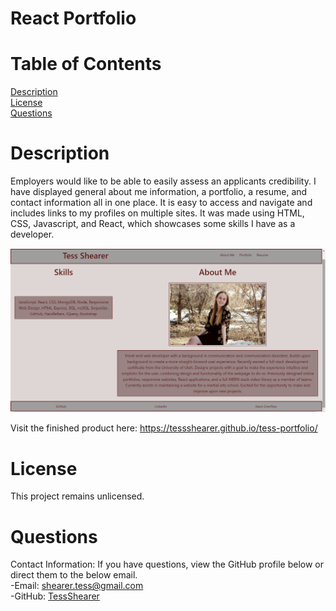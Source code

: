 # React Portfolio

# Table of Contents
[Description](#description)
<br>
[License](#license)
<br>
[Questions](#questions)

# Description
  Employers would like to be able to easily assess an applicants credibility. I have displayed general about me information, a portfolio, a resume, and contact information all in one place. It is easy to access and navigate and includes links to my profiles on multiple sites. It was made using HTML, CSS, Javascript, and React, which showcases some skills I have as a developer.

![Screenshot of Portfolio](./src/assets/images/resume_image.png)

Visit the finished product here: https://tessshearer.github.io/tess-portfolio/

# License
  This project remains unlicensed.

# Questions
Contact Information: If you have questions, view the GitHub profile below or direct them to the below email. <br>
-Email: [shearer.tess@gmail.com](mailto:shearer.tess@gmail.com) <br>
-GitHub: [TessShearer](https://github.com/TessShearer)